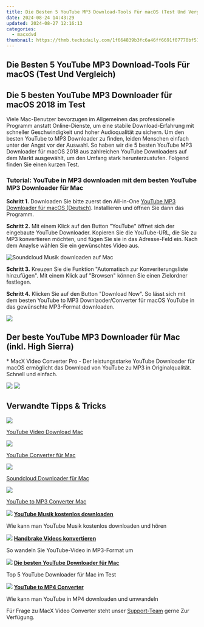 ```yaml
---
title: Die Besten 5 YouTube MP3 Download-Tools Für macOS (Test Und Vergleich)
date: 2024-08-24 14:43:29
updated: 2024-08-27 12:16:13
categories:
  - macxdvd
thumbnail: https://thmb.techidaily.com/1f664839b3fc6a46ff6691f07770bf51fb0f595eeeafca125d1de50733e104c7.jpg
---
```


## Die Besten 5 YouTube MP3 Download-Tools Für macOS (Test Und Vergleich)

## Die 5 besten YouTube MP3 Downloader für macOS 2018 im Test

Viele Mac-Benutzer bevorzugen im Allgemeinen das professionelle Programm anstatt Online-Dienste, um eine stabile Download-Erfahrung mit schneller Geschwindigkeit und hoher Audioqualität zu sichern. Um den besten YouTube to MP3 Downloader zu finden, leiden Menschen einfach unter der Angst vor der Auswahl. So haben wir die 5 besten YouTube MP3 Downloader für macOS 2018 aus zahlreichen YouTube Downloaders auf dem Markt ausgewählt, um den Umfang stark herunterzustufen. Folgend finden Sie einen kurzen Test. 



### Tutorial: YouTube in MP3 downloaden mit dem besten YouTube MP3 Downloader für Mac

**Schritt 1\.**  Downloaden Sie bitte zuerst den All-in-One [YouTube MP3 Downloader für macOS (Deutsch)](https://tools.techidaily.com/macxdvd/products/). Installieren und öffnen Sie dann das Programm.

**Schritt 2\.**  Mit einem Klick auf den Button "YouTube" öffnet sich der eingebaute YouTube Downloader. Kopieren Sie die YouTube-URL, die Sie zu MP3 konvertieren möchten, und fügen Sie sie in das Adresse-Feld ein. Nach dem Anaylse wählen Sie ein gewünschtes Video aus.

![Soundcloud Musik downloaden auf Mac](https://www.macxdvd.com/tutorial-de/article-image/youtube-converter-mac.jpg)

**Schritt 3\.**  Kreuzen Sie die Funktion "Automatisch zur Konveriterungsliste hinzufügen". Mit einem Klick auf "Browsen" können Sie einen Zielordner festlegen. 

**Schritt 4\.** Klicken Sie auf den Button "Download Now". So lässt sich mit dem besten YouTube to MP3 Downlaoder/Converter für macOS YouTube in das gewünschte MP3-Format downloaden. 



![](https://www.macxdvd.com/tutorial-de/howto_image/bluray.png) 

## Der beste YouTube MP3 Downloader für Mac (inkl. High Sierra)

\* MacX Video Converter Pro - Der leistungsstarke YouTube Downloader für macOS ermöglicht das Download von YouTube zu MP3 in Originalqualität. Schnell und einfach.  

[![](https://www.macxdvd.com/tutorial-de/howto_image/macx-de.png)](https://tools.techidaily.com/macxdvd/products/) [![](https://www.macxdvd.com/tutorial-de/howto_image/winx-de.png)](https://tools.techidaily.com/macxdvd/products/) 



## Verwandte Tipps & Tricks

![](https://www.macxdvd.com/tutorial-de/howto_image/youtube1.jpg) 

[YouTube Video Download Mac](https://tools.techidaily.com/macxdvd/products/)

![](https://www.macxdvd.com/tutorial-de/howto_image/youtube2.jpg) 

[YouTube Converter für Mac](https://tools.techidaily.com/macxdvd/products/)

![](https://www.macxdvd.com/tutorial-de/howto_image/youtube3.jpg) 

[Soundcloud Downloader für Mac](https://tools.techidaily.com/macxdvd/products/)

![](https://www.macxdvd.com/tutorial-de/howto_image/youtube4.jpg) 

[YouTube to MP3 Converter Mac](https://tools.techidaily.com/macxdvd/products/) 

![](https://www.macxdvd.com/tutorial-de/../seoimage/link_icon_blue.png) **[YouTube Musik kostenlos downloaden](https://tools.techidaily.com/macxdvd/products/)** 

Wie kann man YouTube Musik kostenlos downloaden und hören

![](https://www.macxdvd.com/tutorial-de/../seoimage/link_icon_blue.png) **[Handbrake Videos konvertieren](https://tools.techidaily.com/macxdvd/products/)** 

So wandeln Sie YouTube-Video in MP3-Format um

![](https://www.macxdvd.com/tutorial-de/../seoimage/link_icon_blue.png) **[Die besten YouTube Downloader für Mac](https://tools.techidaily.com/macxdvd/products/)** 

Top 5 YouTube Downloader für Mac im Test

![](https://www.macxdvd.com/tutorial-de/../seoimage/link_icon_blue.png) **[YouTube to MP4 Converter](https://tools.techidaily.com/macxdvd/products/)** 

Wie kann man YouTube in MP4 downloaden und umwandeln



Für Frage zu MacX Video Converter steht unser [Support-Team](https://tools.techidaily.com/macxdvd/products/) gerne Zur Verfügung.

<ins class="adsbygoogle"
     style="display:block"
     data-ad-format="autorelaxed"
     data-ad-client="ca-pub-7571918770474297"
     data-ad-slot="1223367746"></ins>



<ins class="adsbygoogle"
     style="display:block"
     data-ad-client="ca-pub-7571918770474297"
     data-ad-slot="8358498916"
     data-ad-format="auto"
     data-full-width-responsive="true"></ins>

